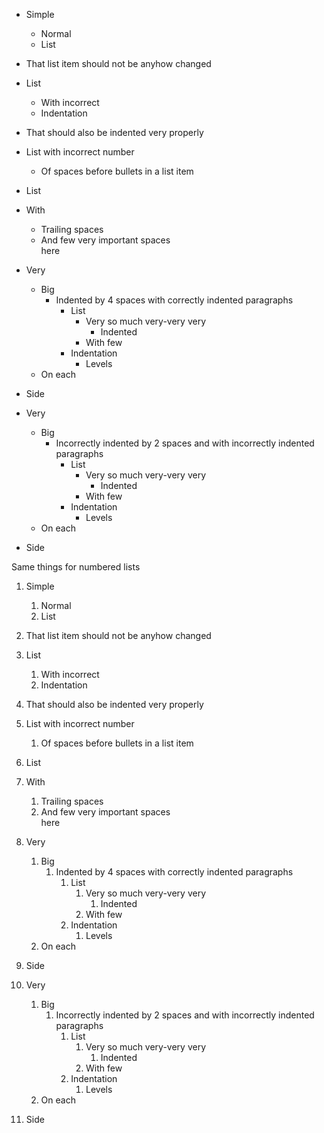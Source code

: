 * Simple
    * Normal
    * List
* That list item should not be anyhow
  changed
  
* List
  * With incorrect
   * Indentation
 * That should also be indented very
  properly

*   List with incorrect number
    *    Of spaces before bullets in 
       a list item

* List 
* With 
    * Trailing spaces  
    * And few very important spaces   
      here 

* Very
    * Big
        * Indented by 4 spaces with
          correctly indented paragraphs
            * List
                * Very so much very-very
                  very
                    * Indented
                * With few
            * Indentation
                * Levels
    * On each
* Side

* Very
  * Big
    * Incorrectly indented by 2
     spaces and with incorrectly
       indented paragraphs
       * List
         * Very so much very-very
          very
             * Indented
         * With few
       * Indentation
         * Levels
  * On each
* Side


Same things for numbered lists

1. Simple
    1. Normal
    1. List
1. That list item should not be anyhow
   changed


1. List
    1. With incorrect
     1. Indentation
 1. That should also be indented very
    properly


1.  List with incorrect number
    1.  Of spaces before bullets in
      a list item


1. List
1. With
    1. Trailing spaces 
    1. And few very important spaces   
       here


1. Very
    1. Big
        1. Indented by 4 spaces with
           correctly indented paragraphs
            1. List
                1. Very so much very-very
                   very
                    1. Indented
                1. With few
            1. Indentation
                1. Levels
    1. On each
1. Side


1. Very
    1. Big
        1. Incorrectly indented by 2
          spaces and with incorrectly
          indented paragraphs
            1. List
                1. Very so much very-very
                  very
                    1. Indented
                1. With few
            1. Indentation
                1. Levels
    1. On each
1. Side